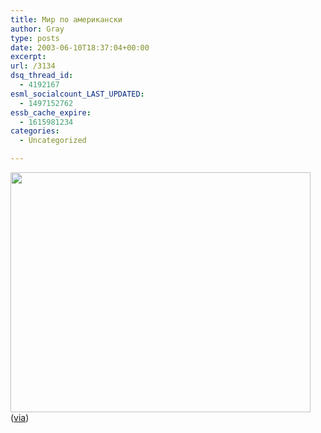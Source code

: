 ```yaml
---
title: Мир по американски
author: Gray
type: posts
date: 2003-06-10T18:37:04+00:00
excerpt:
url: /3134
dsq_thread_id:
  - 4192167
esml_socialcount_LAST_UPDATED:
  - 1497152762
essb_cache_expire:
  - 1615981234
categories:
  - Uncategorized

---
```








<img src="https://i0.wp.com/www.searchengines.ru/blog/images/america.gif?resize=480%2C384" width="480" height="384" alt="" border="0" data-recalc-dims="1" />  
(<a href="http://forum.exler.ru/vb/" target="_blank">via</a>)